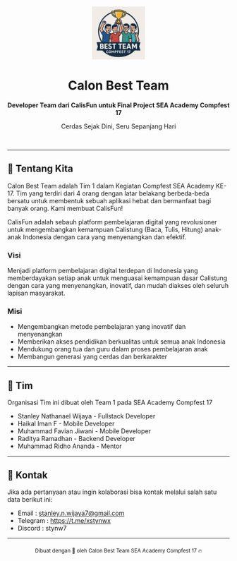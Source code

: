 <div align="center">
  <img src="org-logo.jpg" height="120" />
  <h1>Calon Best Team</h1>
  <p><strong>Developer Team dari CalisFun untuk Final Project SEA Academy Compfest 17</strong></p>
  <p>Cerdas Sejak Dini, Seru Sepanjang Hari</p>
  <br />
</div>

---

## 🚀 Tentang Kita

Calon Best Team adalah Tim 1 dalam Kegiatan Compfest SEA Academy KE-17. Tim yang terdiri dari 4 orang dengan latar belakang berbeda-beda bersatu untuk membentuk sebuah aplikasi hebat dan bermanfaat bagi banyak orang. Kami membuat CalisFun!

CalisFun adalah sebauh platform pembelajaran digital yang revolusioner untuk mengembangkan kemampuan Calistung (Baca, Tulis, Hitung) anak-anak Indonesia dengan cara yang menyenangkan dan efektif.

### Visi
Menjadi platform pembelajaran digital terdepan di Indonesia yang memberdayakan setiap anak untuk menguasai kemampuan dasar Calistung dengan cara yang menyenangkan, inovatif, dan mudah diakses oleh seluruh lapisan masyarakat.

### Misi
- Mengembangkan metode pembelajaran yang inovatif dan menyenangkan
- Memberikan akses pendidikan berkualitas untuk semua anak Indonesia
- Mendukung orang tua dan guru dalam proses pembelajaran anak
- Membangun generasi yang cerdas dan berkarakter

---

## 👥 Tim

Organisasi Tim ini dibuat oleh Team 1 pada SEA Academy Compfest 17

<ul>
<li>Stanley Nathanael Wijaya - Fullstack Developer</li>
<li>Haikal Iman F - Mobile Developer</li>
<li>Muhammad Favian Jiwani - Mobile Developer</li>
<li>Raditya Ramadhan - Backend Developer</li>
<li>Muhammad Ridho Ananda - Mentor</li>
</ul>

---

## 📧 Kontak

Jika ada pertanyaan atau ingin kolaborasi bisa kontak melalui salah satu data berikut ini:

- Email : stanley.n.wijaya7@gmail.com
- Telegram : https://t.me/xstynwx
- Discord : stynw7

---

<div align="center">
  <sub>Dibuat dengan 🤍 oleh Calon Best Team SEA Academy Compfest 17 🔥</sub>
</div>